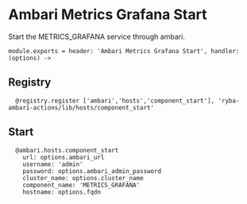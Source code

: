 
# Ambari Metrics Grafana Start

Start the METRICS_GRAFANA service through ambari.

    module.exports = header: 'Ambari Metrics Grafana Start', handler: (options) ->

## Registry

      @registry.register ['ambari','hosts','component_start'], 'ryba-ambari-actions/lib/hosts/component_start'

## Start

      @ambari.hosts.component_start
        url: options.ambari_url
        username: 'admin'
        password: options.ambari_admin_password
        cluster_name: options.cluster_name
        component_name: 'METRICS_GRAFANA'
        hostname: options.fqdn

